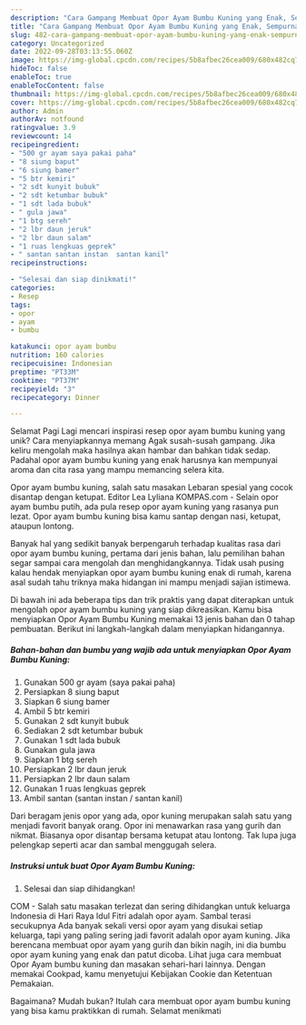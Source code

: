 ```yaml
---
description: "Cara Gampang Membuat Opor Ayam Bumbu Kuning yang Enak, Sempurna"
title: "Cara Gampang Membuat Opor Ayam Bumbu Kuning yang Enak, Sempurna"
slug: 482-cara-gampang-membuat-opor-ayam-bumbu-kuning-yang-enak-sempurna
category: Uncategorized
date: 2022-09-28T03:13:55.060Z
image: https://img-global.cpcdn.com/recipes/5b8afbec26cea009/680x482cq70/opor-ayam-bumbu-kuning-foto-resep-utama.jpg
hideToc: false
enableToc: true
enableTocContent: false
thumbnail: https://img-global.cpcdn.com/recipes/5b8afbec26cea009/680x482cq70/opor-ayam-bumbu-kuning-foto-resep-utama.jpg
cover: https://img-global.cpcdn.com/recipes/5b8afbec26cea009/680x482cq70/opor-ayam-bumbu-kuning-foto-resep-utama.jpg
author: Admin
authorAv: notfound
ratingvalue: 3.9
reviewcount: 14
recipeingredient:
- "500 gr ayam saya pakai paha"
- "8 siung baput"
- "6 siung bamer"
- "5 btr kemiri"
- "2 sdt kunyit bubuk"
- "2 sdt ketumbar bubuk"
- "1 sdt lada bubuk"
- " gula jawa"
- "1 btg sereh"
- "2 lbr daun jeruk"
- "2 lbr daun salam"
- "1 ruas lengkuas geprek"
- " santan santan instan  santan kanil"
recipeinstructions:

- "Selesai dan siap dinikmati!"
categories:
- Resep
tags:
- opor
- ayam
- bumbu

katakunci: opor ayam bumbu 
nutrition: 160 calories
recipecuisine: Indonesian
preptime: "PT33M"
cooktime: "PT37M"
recipeyield: "3"
recipecategory: Dinner

---
```



Selamat Pagi Lagi mencari inspirasi resep opor ayam bumbu kuning yang unik? Cara menyiapkannya memang Agak susah-susah gampang. Jika keliru mengolah maka hasilnya akan hambar dan bahkan tidak sedap. Padahal opor ayam bumbu kuning yang enak harusnya kan mempunyai aroma dan cita rasa yang mampu memancing selera kita.


Opor ayam bumbu kuning, salah satu masakan Lebaran spesial yang cocok disantap dengan ketupat. Editor Lea Lyliana KOMPAS.com - Selain opor ayam bumbu putih, ada pula resep opor ayam kuning yang rasanya pun lezat. Opor ayam bumbu kuning bisa kamu santap dengan nasi, ketupat, ataupun lontong.

Banyak hal yang sedikit banyak berpengaruh terhadap kualitas rasa dari opor ayam bumbu kuning, pertama dari jenis bahan, lalu pemilihan bahan segar sampai cara mengolah dan menghidangkannya. Tidak usah pusing kalau hendak menyiapkan opor ayam bumbu kuning enak di rumah, karena asal sudah tahu triknya maka hidangan ini mampu menjadi sajian istimewa.


Di bawah ini ada beberapa tips dan trik praktis yang dapat diterapkan untuk mengolah opor ayam bumbu kuning yang siap dikreasikan. Kamu bisa menyiapkan Opor Ayam Bumbu Kuning memakai 13 jenis bahan dan 0 tahap pembuatan. Berikut ini langkah-langkah dalam menyiapkan hidangannya.

<!--inarticleads1-->

##### Bahan-bahan dan bumbu yang wajib ada untuk menyiapkan Opor Ayam Bumbu Kuning:

1. Gunakan 500 gr ayam (saya pakai paha)
1. Persiapkan 8 siung baput
1. Siapkan 6 siung bamer
1. Ambil 5 btr kemiri
1. Gunakan 2 sdt kunyit bubuk
1. Sediakan 2 sdt ketumbar bubuk
1. Gunakan 1 sdt lada bubuk
1. Gunakan  gula jawa
1. Siapkan 1 btg sereh
1. Persiapkan 2 lbr daun jeruk
1. Persiapkan 2 lbr daun salam
1. Gunakan 1 ruas lengkuas geprek
1. Ambil  santan (santan instan / santan kanil)


Dari beragam jenis opor yang ada, opor kuning merupakan salah satu yang menjadi favorit banyak orang. Opor ini menawarkan rasa yang gurih dan nikmat. Biasanya opor disantap bersama ketupat atau lontong. Tak lupa juga pelengkap seperti acar dan sambal menggugah selera. 

<!--inarticleads2-->

##### Instruksi untuk buat Opor Ayam Bumbu Kuning:


1. Selesai dan siap dihidangkan!

COM - Salah satu masakan terlezat dan sering dihidangkan untuk keluarga Indonesia di Hari Raya Idul Fitri adalah opor ayam. Sambal terasi secukupnya Ada banyak sekali versi opor ayam yang disukai setiap keluarga, tapi yang paling sering jadi favorit adalah opor ayam kuning. Jika berencana membuat opor ayam yang gurih dan bikin nagih, ini dia bumbu opor ayam kuning yang enak dan patut dicoba. Lihat juga cara membuat Opor Ayam bumbu kuning dan masakan sehari-hari lainnya. Dengan memakai Cookpad, kamu menyetujui Kebijakan Cookie dan Ketentuan Pemakaian. 

Bagaimana? Mudah bukan? Itulah cara membuat opor ayam bumbu kuning yang bisa kamu praktikkan di rumah. Selamat menikmati
